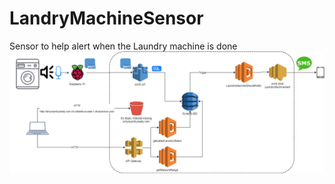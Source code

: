# LandryMachineSensor
Sensor to help alert when the Laundry machine is done
![alt text](https://github.com/fbleite/LandryMachineSensor/blob/master/AWS%20Laundry.png)
